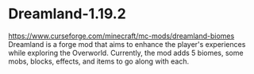 # Dreamland-1.19.2
https://www.curseforge.com/minecraft/mc-mods/dreamland-biomes
 Dreamland is a forge mod that aims to enhance the player's experiences while exploring the Overworld. Currently, the mod adds 5 biomes, some mobs, blocks, effects, and items to go along with each.
